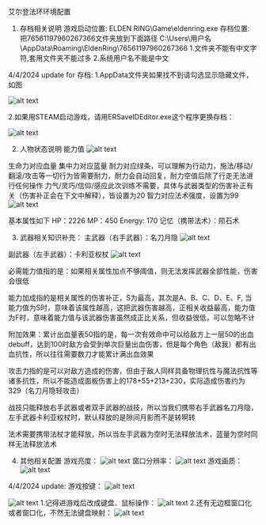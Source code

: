 艾尔登法环环境配置

1. 存档相关说明
游戏启动位置:
ELDEN RING\Game\eldenring.exe
存档位置: 
把76561197960267366文件夹放到下面路径
C:\Users\用户名\AppData\Roaming\EldenRing\76561197960267366
1.文件夹不能有中文字符,套用文件夹不能过多
2.系统用户名不能是中文

4/4/2024 update for 存档:
1.AppData文件夹如果找不到请勾选显示隐藏文件，如图

   ![alt text](1712164471098.jpg)

2.如果用STEAM启动游戏，请用ERSaveIDEditor.exe这个程序更换存档：

![alt text](1712164753827.png)

2. 人物状态说明
   能力值
   ![alt text](image.png)

生命力对应血量
集中力对应蓝量
耐力对应绿条，可以理解为行动力，施法/移动/翻滚/攻击等一切行为皆需要耐力，耐力会自动回复，耐力空值后除了行走无法进行任何操作
力气/灵巧/信仰/感应此次训练不需要，具体与武器类型的伤害补正有关（伤害补正会在下文中解释），皆设置为20
智力对应法术强度，设置为99
   ![alt text](image-2.png)

基本属性如下
HP：2226
MP：450
Energy: 170
记忆（携带法术）：陨石术

3. 武器相关知识补充：
主武器（右手武器）：名刀月隐
   ![alt text](image-3.png)

副武器（左手武器）：卡利亚权杖
   ![alt text](image-4.png)


必需能力值指的是：如果相关属性加点不够阈值，则无法发挥武器全部性能，伤害会很低

能力加成指的是相关属性的伤害补正，S为最高，其次是A、B、C、D、E、F, 当能力值为S时，意味着该属性越高，这把武器伤害越高，正相关收益最高，能力值为F时，意味着能力值与该武器伤害虽然成正比关系，但收益很低，可以忽略不计

附加效果：累计出血量表50指的是，每一次有效命中可以给敌方上一层50的出血debuff，达到100时敌方会受到单次巨量出血伤害，但是每个角色（敌我）都有出血抗性，所以往往需要数刀才能累计满出血效果

攻击力指的是可以对敌方造成的伤害，但由于敌人同样具备物理抗性与魔法抗性等诸多抗性，所以不能造成面板伤害上的178+55+213+230，实际造成伤害约为329（名刀月隐轻攻击）

战技只能释放右手武器或者双手武器的战技，所以当我们携带右手武器名刀月隐，左手武器卡利亚权杖时，默认释放的是隙间月影而不是转啊转

法术需要携带法杖才能释放，所以当左手武器为空时无法释放法术，蓝量为空时同样无法释放法术

4. 其他相关配置
游戏亮度：
   ![alt text](image-5.png)
窗口分辨率：
   ![alt text](image-6.png)
游戏画质：
   ![alt text](image-7.png)

4/4/2024 update:
游戏按键：
   ![alt text](e731e177e2a527f677dbb32bd6bb580.png)


   ![alt text](013ab6eccc188aa57c40ea3797b1d03.png)
   1.记得进游戏后改成键盘、鼠标操作：
   ![alt text](1712165029113.jpg)
   2.还有无边框窗口化或者窗口化，不然无法键盘映射：
   ![alt text](1712165113015.png)
